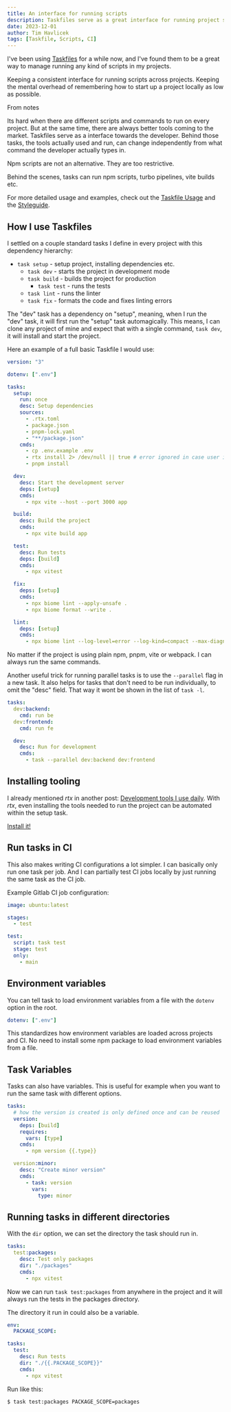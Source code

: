 ```yaml
---
title: An interface for running scripts
description: Taskfiles serve as a great interface for running project scripts across projects and teams.
date: 2023-12-01
author: Tim Havlicek
tags: [Taskfile, Scripts, CI]
---
```


I've been using [Taskfiles](https://taskfile.dev) for a while now, and I've found them to be a great way to manage running any kind of scripts in my projects.

Keeping a consistent interface for running scripts across projects.
Keeping the mental overhead of remembering how to start up a project locally as low as possible.

From notes

Its hard when there are different scripts and commands to run on every project.
But at the same time, there are always better tools coming to the market.
Taskfiles serve as a interface towards the developer.
Behind those tasks, the tools actually used and run, can change independently from what command the developer actually types in.

Npm scripts are not an alternative. They are too restrictive.

Behind the scenes, tasks can run npm scripts, turbo pipelines, vite builds etc.

For more detailed usage and examples, check out the [Taskfile Usage](https://taskfile.dev/usage/) and the [Styleguide](https://taskfile.dev/styleguide/).

## How I use Taskfiles

I settled on a couple standard tasks I define in every project with this dependency hierarchy:

- `task setup` - setup project, installing dependencies etc.
  - `task dev` - starts the project in development mode
  - `task build` - builds the project for production
    - `task test` - runs the tests
  - `task lint` - runs the linter
  - `task fix` - formats the code and fixes linting errors

The "dev" task has a dependency on "setup", meaning, when I run the "dev" task, it will first run the "setup" task automagically. This means, I can clone any project of mine and expect that with a single command, `task dev`, it will install and start the project.

Here an example of a full basic Taskfile I would use:

```yaml
version: "3"

dotenv: [".env"]

tasks:
  setup:
    run: once
    desc: Setup dependencies
    sources:
      - .rtx.toml
      - package.json
      - pnpm-lock.yaml
      - "**/package.json"
    cmds:
      - cp .env.example .env
      - rtx install 2> /dev/null || true # error ignored in case user is not using rtx
      - pnpm install

  dev:
    desc: Start the development server
    deps: [setup]
    cmds:
      - npx vite --host --port 3000 app

  build:
    desc: Build the project
    cmds:
      - npx vite build app

  test:
    desc: Run tests
    deps: [build]
    cmds:
      - npx vitest

  fix:
    deps: [setup]
    cmds:
      - npx biome lint --apply-unsafe .
      - npx biome format --write .

  lint:
    deps: [setup]
    cmds:
      - npx biome lint --log-level=error --log-kind=compact --max-diagnostics=200 .
```

No matter if the project is using plain npm, pnpm, vite or webpack. I can always run the same commands.

Another useful trick for running parallel tasks is to use the `--parallel` flag in a new task.
It also helps for tasks that don't need to be run individually, to omit the "desc" field. That way it wont be shown in the list of `task -l`.

```yaml
tasks:
  dev:backend:
    cmd: run be
  dev:frontend:
    cmd: run fe

  dev:
    desc: Run for development
    cmds:
      - task --parallel dev:backend dev:frontend
```

## Installing tooling

I already mentioned _rtx_ in another post: [Development tools I use daily](/tools).
With _rtx_, even installing the tools needed to run the project can be automated within the setup task.

[Install it!](https://github.com/jdx/rtx)

## Run tasks in CI

This also makes writing CI configurations a lot simpler. I can basically only run one task per job.
And I can partially test CI jobs locally by just running the same task as the CI job.

Example Gitlab CI job configuration:

```yaml
image: ubuntu:latest

stages:
  - test

test:
  script: task test
  stage: test
  only:
    - main
```

## Environment variables

You can tell task to load environment variables from a file with the `dotenv` option in the root.

```yaml
dotenv: [".env"]
```

This standardizes how environment variables are loaded across projects and CI.
No need to install some npm package to load environment variables from a file.

## Task Variables

Tasks can also have variables. This is useful for example when you want to run the same task with different options.

```yaml
tasks:
  # how the version is created is only defined once and can be reused
  version:
    deps: [build]
    requires:
      vars: [type]
    cmds:
      - npm version {{.type}}

  version:minor:
    desc: "Create minor version"
    cmds:
      - task: version
        vars:
          type: minor
```

## Running tasks in different directories

With the `dir` option, we can set the directory the task should run in.

```yaml
tasks:
  test:packages:
    desc: Test only packages
    dir: "./packages"
    cmds:
      - npx vitest
```

Now we can run `task test:packages` from anywhere in the project and it will always run the tests in the packages directory.

The directory it run in could also be a variable.

```yaml
env:
  PACKAGE_SCOPE:

tasks:
  test:
    desc: Run tests
    dir: "./{{.PACKAGE_SCOPE}}"
    cmds:
      - npx vitest
```

Run like this:

```bash
$ task test:packages PACKAGE_SCOPE=packages
```
